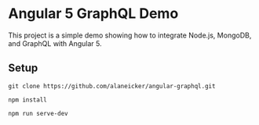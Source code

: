 # Angular 5 GraphQL Demo

This project is a simple demo showing how to integrate Node.js, MongoDB, and GraphQL with Angular 5.

## Setup

```
git clone https://github.com/alaneicker/angular-graphql.git

npm install

npm run serve-dev
```
